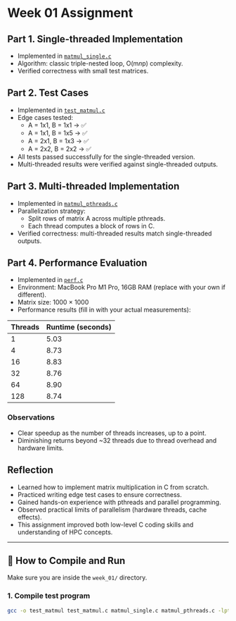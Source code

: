 # Week 01 Assignment

## Part 1. Single-threaded Implementation
- Implemented in [`matmul_single.c`](./matmul_single.c)
- Algorithm: classic triple-nested loop, O(m*n*p) complexity.
- Verified correctness with small test matrices.

## Part 2. Test Cases
- Implemented in [`test_matmul.c`](./test_matmul.c)
- Edge cases tested:
  - A = 1x1, B = 1x1 → ✅
  - A = 1x1, B = 1x5 → ✅
  - A = 2x1, B = 1x3 → ✅
  - A = 2x2, B = 2x2 → ✅
- All tests passed successfully for the single-threaded version.
- Multi-threaded results were verified against single-threaded outputs.

## Part 3. Multi-threaded Implementation
- Implemented in [`matmul_pthreads.c`](./matmul_pthreads.c)
- Parallelization strategy:
  - Split rows of matrix A across multiple pthreads.
  - Each thread computes a block of rows in C.
- Verified correctness: multi-threaded results match single-threaded outputs.

## Part 4. Performance Evaluation
- Implemented in [`perf.c`](./perf.c)
- Environment: MacBook Pro M1 Pro, 16GB RAM (replace with your own if different).
- Matrix size: 1000 × 1000
- Performance results (fill in with your actual measurements):

| Threads | Runtime (seconds) |
|---------|--------------------|
| 1       | 5.03             |
| 4       | 8.73             |
| 16      | 8.83             |
| 32      | 8.76             |
| 64      | 8.90             |
| 128     | 8.74             |

### Observations
- Clear speedup as the number of threads increases, up to a point.
- Diminishing returns beyond ~32 threads due to thread overhead and hardware limits.

## Reflection
- Learned how to implement matrix multiplication in C from scratch.
- Practiced writing edge test cases to ensure correctness.
- Gained hands-on experience with pthreads and parallel programming.
- Observed practical limits of parallelism (hardware threads, cache effects).
- This assignment improved both low-level C coding skills and understanding of HPC concepts.

---

## 🔧 How to Compile and Run

Make sure you are inside the `week_01/` directory.

### 1. Compile test program
```bash
gcc -o test_matmul test_matmul.c matmul_single.c matmul_pthreads.c -lpthread
